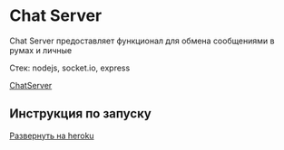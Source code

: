 # Chat Server

Chat Server предоставляет функционал для обмена сообщениями в румах и личные

Стек: nodejs, socket.io, express

[ChatServer](https://my-super-chat-server.herokuapp.com)

## Инструкция по запуску

[Развернуть на heroku](https://devcenter.heroku.com/articles/node-websockets)
